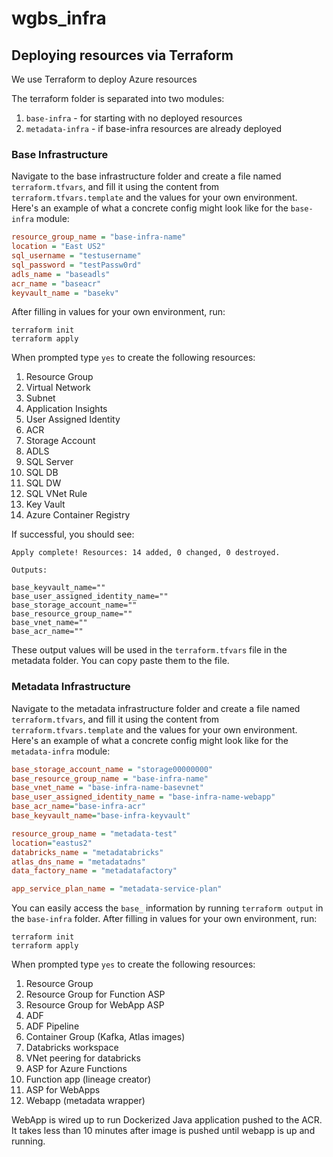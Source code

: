 # wgbs_infra

## Deploying resources via Terraform

We use Terraform to deploy Azure resources

The terraform folder is separated into two modules:

1. `base-infra` - for starting with no deployed resources
2. `metadata-infra` - if base-infra resources are already deployed

### Base Infrastructure

Navigate to the base infrastructure folder and create a file named `terraform.tfvars`, and fill it using the content from `terraform.tfvars.template` and the values for your own environment. Here's an example of what a concrete config might look like for the `base-infra` module:

```ini
resource_group_name = "base-infra-name"
location = "East US2"
sql_username = "testusername"
sql_password = "testPassw0rd"
adls_name = "baseadls"
acr_name = "baseacr"
keyvault_name = "basekv"
```

After filling in values for your own environment, run:

```
terraform init
terraform apply
```
When prompted type `yes` to create the following resources:

1. Resource Group
2. Virtual Network
3. Subnet
4. Application Insights
5. User Assigned Identity
6. ACR
7. Storage Account
8. ADLS
9. SQL Server
10. SQL DB
11. SQL DW
12. SQL VNet Rule
13. Key Vault
14. Azure Container Registry

If successful, you should see:

```
Apply complete! Resources: 14 added, 0 changed, 0 destroyed. 

Outputs:

base_keyvault_name=""
base_user_assigned_identity_name=""
base_storage_account_name=""
base_resource_group_name=""
base_vnet_name=""
base_acr_name=""
```

These output values will be used in the `terraform.tfvars` file in the metadata folder. You can copy paste them to the file.


### Metadata Infrastructure

Navigate to the metadata infrastructure folder and create a file named `terraform.tfvars`, and fill it using the content from `terraform.tfvars.template` and the values for your own environment. Here's an example of what a concrete config might look like for the `metadata-infra` module:

```ini
base_storage_account_name = "storage00000000"
base_resource_group_name = "base-infra-name"
base_vnet_name = "base-infra-name-basevnet"
base_user_assigned_identity_name = "base-infra-name-webapp"
base_acr_name="base-infra-acr"
base_keyvault_name="base-infra-keyvault"

resource_group_name = "metadata-test" 
location="eastus2"
databricks_name = "metadatabricks"
atlas_dns_name = "metadatadns"
data_factory_name = "metadatafactory"

app_service_plan_name = "metadata-service-plan"
```

You can easily access the `base_` information by running `terraform output` in the `base-infra` folder.
 After filling in values for your own environment, run:

```
terraform init
terraform apply
```
When prompted type `yes` to create the following resources:

1. Resource Group
2. Resource Group for Function ASP
3. Resource Group for WebApp ASP
4. ADF
5. ADF Pipeline
6. Container Group (Kafka, Atlas images)
7. Databricks workspace
8. VNet peering for databricks
9. ASP for Azure Functions
10. Function app (lineage creator)
11. ASP for WebApps
12. Webapp (metadata wrapper)


WebApp is wired up to run Dockerized Java application pushed to the ACR. It takes less than 10 minutes after image is pushed until webapp is up and running.
